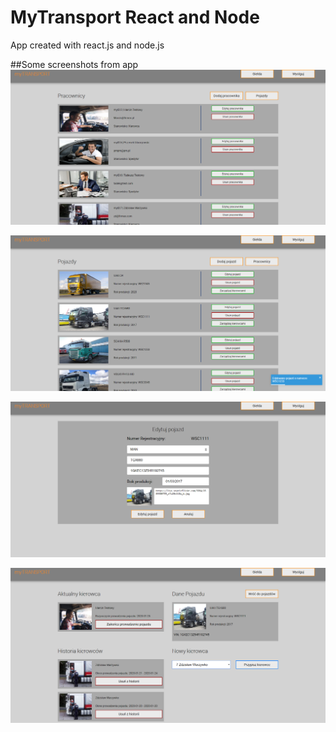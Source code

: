 # MyTransport React and Node
 App created with react.js and node.js

##Some screenshots from app
![Driver list](/img/mytrans1.png)

![Cars list](/img/mytrans2.png)

![Edit car](/img/mytrans3.png)

![Driver-Car relation](/img/mytrans4.png)
